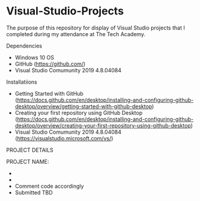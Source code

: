 # Visual-Studio-Projects

The purpose of this repository for display of Visual Studio projects that I completed during my attendance at The Tech Academy.

Dependencies

* Windows 10 OS
* GitHub (https://github.com/)
* Visual Studio Comumunity 2019 4.8.04084



Installatiions

* Getting Started with GitHub (https://docs.github.com/en/desktop/installing-and-configuring-github-desktop/overview/getting-started-with-github-desktop)
* Creating your first repository using GitHub Desktop (https://docs.github.com/en/desktop/installing-and-configuring-github-desktop/overview/creating-your-first-repository-using-github-desktop)
* Visual Studio Comumunity 2019 4.8.04084 (https://visualstudio.microsoft.com/vs/)



PROJECT DETAILS

PROJECT NAME:

* 
* 
* Comment code accordingly
* Submitted TBD
